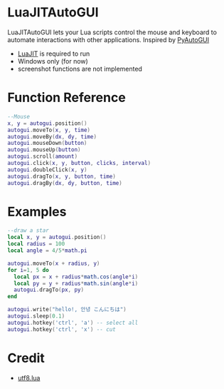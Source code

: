 # LuaJITAutoGUI
LuaJITAutoGUI lets your Lua scripts control the mouse and keyboard to automate interactions with other applications. Inspired by [PyAutoGUI](https://pyautogui.readthedocs.io/en/latest/)

- [LuaJIT](https://luajit.org/) is required to run
- Windows only (for now)
- screenshot functions are not implemented

# Function Reference
```lua
--Mouse
x, y = autogui.position()
autogui.moveTo(x, y, time)
autogui.moveBy(dx, dy, time)
autogui.mouseDown(button)
autogui.mouseUp(button)
autogui.scroll(amount)
autogui.click(x, y, button, clicks, interval)
autogui.doubleClick(x, y)
autogui.dragTo(x, y, button, time)
autogui.dragBy(dx, dy, button, time)
```

# Examples
```lua
--draw a star
local x, y = autogui.position()
local radius = 100
local angle = 4/5*math.pi

autogui.moveTo(x + radius, y)
for i=1, 5 do
  local px = x + radius*math.cos(angle*i)
  local py = y + radius*math.sin(angle*i)
  autogui.dragTo(px, py)
end
```
```lua
autogui.write("hello!, 안녕 こんにちは")
autogui.sleep(0.1)
autogui.hotkey('ctrl', 'a') -- select all
autogui.hotkey('ctrl', 'x') -- cut
```

# Credit
- [utf8.lua](https://github.com/luapower/utf8)
